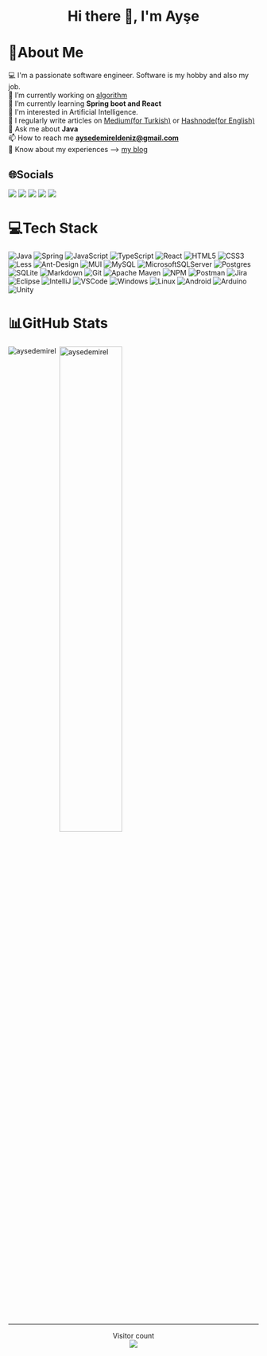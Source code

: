 <h1 align="center">Hi there 👋, I'm Ayşe</h1>

# 💫About Me
💻 I'm a passionate software engineer. Software is my hobby and also my job. <br>
🔭 I’m currently working on [algorithm](https://github.com/aysedemirel/algorithm) <br>
🌱 I’m currently learning **Spring boot and React** <br> 
🤖 I'm interested in Artificial Intelligence.<br>
📝 I regularly write articles on [Medium(for Turkish)](https://aysedemirel.medium.com/) or [Hashnode(for English)](https://aysedemirel.hashnode.dev/)<br>
💬 Ask me about **Java**<br>
📫 How to reach me **aysedemireldeniz@gmail.com**<br>
📄 Know about my experiences --> [my blog](https://aysedemirel.github.io/)<br>

## 🌐Socials
[![](https://img.shields.io/badge/linkedin-blue?style=plastic&logo=linkedIn)](https://www.linkedin.com/in/ayse-demirel/)
[![](https://img.shields.io/badge/twitter-blue?style=plastic&logo=twitter)](https://twitter.com/aysdemireldeniz)
[![](https://img.shields.io/badge/Medium-black?style=plastic&logo=medium)](https://aysedemirel.medium.com/)
[![](https://img.shields.io/badge/Portfolio-darkred?style=plastic)](https://aysedemirel.github.io/)
[![](https://img.shields.io/badge/Hashnode-blue?style=plastic&logo=hashnode)](https://aysedemirel.hashnode.dev/)

# 💻Tech Stack
![Java](https://img.shields.io/badge/Java-ED8B00?style=plastic&logo=java&logoColor=white) 
![Spring](https://img.shields.io/badge/Spring-6DB33F?style=plastic&logo=spring&logoColor=white) 
![JavaScript](https://img.shields.io/badge/JavaScript-F7DF1E?style=plastic&logo=javascript&logoColor=black) 
![TypeScript](https://img.shields.io/badge/TypeScript-007ACC?style=plastic&logo=typescript&logoColor=white) 
![React](https://img.shields.io/badge/React-20232A?style=plastic&logo=react&logoColor=61DAFB) 
![HTML5](https://img.shields.io/badge/HTML5-E34F26?style=plastic&logo=html5&logoColor=white) 
![CSS3](https://img.shields.io/badge/CSS3-1572B6?style=plastic&logo=css3&logoColor=white) 
![Less](https://img.shields.io/badge/less-2B4C80?style=plastic&logo=less&logoColor=white) 
![Ant-Design](https://img.shields.io/badge/-AntDesign-%230170FE?style=plastic&logo=ant-design&logoColor=white) 
![MUI](https://img.shields.io/badge/Material--UI-0081CB?style=plastic&logo=material-ui&logoColor=white) 
![MySQL](https://img.shields.io/badge/MySQL-00000F?style=plastic&logo=mysql&logoColor=white) 
![MicrosoftSQLServer](https://img.shields.io/badge/Microsoft%20SQL%20Server-CC2927?style=plastic&logo=microsoft%20sql%20server&logoColor=white) 
![Postgres](https://img.shields.io/badge/PostgreSQL-316192?style=plastic&logo=postgresql&logoColor=white) 
![SQLite](https://img.shields.io/badge/SQLite-07405E?style=plastic&logo=sqlite&logoColor=white) 
![Markdown](https://img.shields.io/badge/Markdown-000000?style=plastic&logo=markdown&logoColor=white) 
![Git](https://img.shields.io/badge/GIT-E44C30?style=plastic&logo=git&logoColor=white)
![Apache Maven](https://img.shields.io/badge/Apache%20Maven-C71A36?style=plastic&logo=Apache%20Maven&logoColor=white)
![NPM](https://img.shields.io/badge/NPM-%23000000.svg?style=plastic&logo=npm&logoColor=white) 
![Postman](https://img.shields.io/badge/Postman-FF6C37?style=plastic&logo=postman&logoColor=white)
![Jira](https://img.shields.io/badge/jira-%230A0FFF.svg?style=plastic&logo=jira&logoColor=white) 
![Eclipse](https://img.shields.io/badge/Eclipse-2C2255?style=plastic&logo=eclipse&logoColor=white)
![IntelliJ](https://img.shields.io/badge/IntelliJ_IDEA-000000.svg?style=plastic&logo=intellij-idea&logoColor=white)
![VSCode](https://img.shields.io/badge/Visual_Studio_Code-0078D4?style=plastic&logo=visual%20studio%20code&logoColor=white)
![Windows](https://img.shields.io/badge/Windows-0078D6?style=plastic&logo=windows&logoColor=white)
![Linux](https://img.shields.io/badge/Linux-FCC624?style=plastic&logo=linux&logoColor=black)
![Android](https://img.shields.io/badge/Android-3DDC84?style=plastic&logo=android&logoColor=white)
![Arduino](https://img.shields.io/badge/-Arduino-00979D?style=plastic&logo=Arduino&logoColor=white) 
![Unity](https://img.shields.io/badge/Unity-100000?style=plastic&logo=unity&logoColor=white)


# 📊GitHub Stats 

<p><img align="left" src="https://github-readme-stats.vercel.app/api/top-langs?username=aysedemirel&show_icons=true&theme=radical&hide_border=false&locale=en&include_all_commits=true&count_private=true&layout=compact" alt="aysedemirel" /></p>
<p>&nbsp;<img align="center" src="https://github-readme-stats.vercel.app/api?username=aysedemirel&show_icons=true&hide_border=false&include_all_commits=true&theme=dark&locale=en" alt="aysedemirel" width="50%" /></p>


<hr>

<p align="center"> 
  Visitor count<br>
  <img src="https://profile-counter.glitch.me/aysedemirel/count.svg" />
</p>











